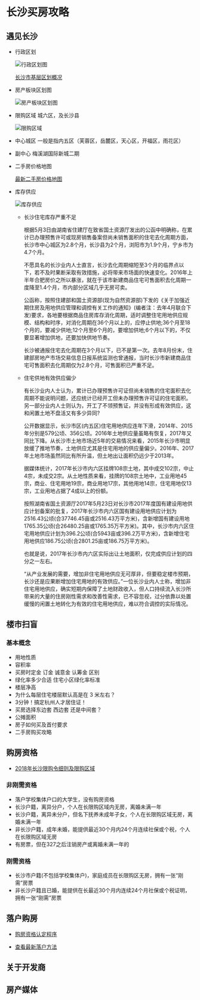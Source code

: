 # 长沙买房攻略


## 遇见长沙
- 行政区划

    ![行政区划图](./images/readme-xingzhengquhua.jpg)

    [长沙市基层区划概况](./长沙市基层区划概况.md)

- 房产板块区划图

    ![房产板块区划图](./images/readme-fangchanbankuai.jpg)

- 限购区域
    城六区，及长沙县

    ![限购区域](./images/readme-xiangouquyu.jpg)

- 中心城区
    一般是指内五区（芙蓉区，岳麓区，天心区，开福区，雨花区）

- 副中心
    梅溪湖国际新城二期


- 二手房价格地图

    [最新二手房价格地图]()

- 库存供应

    ![库存供应](./images/readme-kucungongyinghan.jpeg)

    - 长沙住宅库存严重不足

        根据5月3日由湖南省住建厅在致省国土资源厅发出的公函中明确称，在累计已办理预售许可或现房销售备案但尚未销售面积的住宅去化周期方面，长沙市中心城区为2.8个月，长沙县为2个月，浏阳市为1.9个月，宁乡市为4.7个月。
        
        不愿具名的长沙业内人士直言，长沙去化周期缩短至3个月的临界点以下，若不及时果断采取有效措施，必将带来市场面的快速变化。2016年上半年合肥房价之所以暴涨，就在于该市新建商品住宅可售面积去化周期一度降至1.4个月，市内部分区域几乎无房可卖。
        
        公函称，按照住建部和国土资源部(现为自然资源部)下发的《关于加强近期住房及用地供应管理和调控有关工作的通知》(编者注：去年4月联合下发)要求，各地要根据商品住房库存消化周期，适时调整住宅用地供应规模、结构和时序，对消化周期在36个月以上的，应停止供地;36个月至18个月的，要减少供地;12个月至6个月的，要增加供地;6个月以下的，不仅要显著增加供地，还要加快供地节奏。
        
        长沙被通报住宅去化周期在3个月以下，已不是第一次。去年8月份末，住建部房地产市场交易信息日报系统监测也曾通报，当时长沙市新建商品住宅可售面积去化周期仅为2.8个月，可售面积已严重不足。


    - 住宅供地有效供应偏少
        
        有长沙业内人士认为，累计已办理预售许可证但尚未销售的住宅面积去化周期不能说明问题，还应统计已经开工但未办理预售许可证的住宅面积。另一部分业内人士则认为，开工了不领预售证，并没有形成有效供应，这和闲置土地不盘活又有多少异同?
        
        公开数据显示，长沙市区(内五区)住宅用地供应连年下滑，2014年、2015年分别是579公顷、356公顷。2016年土地供应量虽略有恢复，2017年又同比下降。从长沙市土地市场近5年的交易情况来看，2015年长沙市明显放缓了推地节奏，土地供应尤其是住宅用地的供应量偏少。2016年、2017年土地市场虽然同比有所升温，但土地出让面积仍远少于2013年。
        
        据媒体统计，2017年长沙市内六区挂牌108宗土地，其中成交102宗，中止4宗，未成交2宗。从土地性质来看，挂牌的108宗土地中，工业用地45宗，商业、住宅用地19宗，商业用地17宗，其他用地14宗，住宅用地仅13宗，工业用地占据了4成以上的份额。
        
        按照湖南省国土资源厅2017年5月23日对长沙市2017年度国有建设用地供应计划备案的批复，2017年长沙市内六区国有建设用地供应计划为2516.43公顷(合37746.45亩或2516.43万平方米)，含新增国有建设用地1765.35公顷(合26480.25亩或1765.35万平方米)。其中，长沙市内六区住宅用地供应计划为396.2公顷(合5943亩或396.2万平方米)，含新增住宅用地供应186.75公顷(合2801.25亩或186.75万平方米)。
        
        也就是说，2017年长沙市内六区实际出让土地面积，仅完成供应计划的四分之一左右。
        
        “从产业发展的需要，增加非住宅用地供应无可厚非，但要稳定楼市预期，长沙还是应果断增加住宅用地的有效供应。”一位长沙业内人士称，增加非住宅用地供应，确实短期内保障了土地财政收入，但人口持续流入长沙所带来的大量的住房刚性需求和改善性需求，已不容忽视，过分依靠以处置缓慢的闲置土地转化为有效的住宅用地供应，难以符合调控的实际情况。


## 楼市扫盲

### 基本概念
- 用地性质
- 容积率
- 买房时定金 订金 诚意金 认筹金 区别
- 绿化率多少合适 住宅小区绿化率标准
- 楼层净高
- 为什么每层住宅楼层默认高是在 3 米左右？
- 3分钟！搞定杭州人才居住证！
- 买房选择东边套 西边套 还是中间套？
- 公摊面积
- 房子如何买及首付要求
- 二手房购买攻略


## 购房资格
- [2018年长沙限购令细则及限购区域](./2018年长沙限购令细则及限购区域.md)


### 非刚需资格
- 落户学校集体户口的大学生，没有购房资格
- 长沙户籍，离异分户，个人在长限购区域内无房，离婚未满一年
- 长沙户籍，离异未分户，但名下抚养未成年子女，个人在长限购区域无房，离婚未满一年
- 非长沙户籍，成年未婚，能提供最近30个月内24个月连续社保或个税，个人在长限购区域无房
- 有房票，但在327之后注销房产或离婚未满一年的 

### 刚需资格
- 长沙市户籍(不包括学校集体户)，家庭成员在长限购区无房，拥有一张“刚需”房票
- 非长沙户籍且已婚，能提供在长最近30个月内连续24个月社保或个税证明，拥有一张“刚需”房票

## 落户购房
- [购房资格认定程序]()

- [查看最新落户方法](./落户方法.md)

## 关于开发商


## 房产媒体


